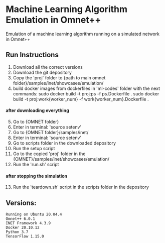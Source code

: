# Machine Learning Algorithm Emulation in Omnet++
Emulation of a machine learning algorithm running on a simulated network in Omnet++

## Run Instructions
1) Download all the correct versions
2) Download the git depository
3) Copy the 'proj' folder to {path to main omnet folder}/samples/inet/showcases/emulation/
4) build docker images from dockerfiles in 'ml-codes' folder with the next commands:
    sudo docker build -t proj:ps -f ps.Dockerfile .
    sudo docker build -t proj:work{worker_num} -f work{worker_num}.Dockerfile .

#### after downloading everything
5) Go to {OMNET folder}
6) Enter in terminal: 'source setenv'
7) Go to {OMNET folder}/samples/inet/
8) Enter in terminal: 'source setenv'
9) Go to scripts folder in the downloaded depository
10) Run the setup script
11) Go to the copied 'proj' folder in the {OMNET}/samples/inet/showcases/emulation/
12) Run the 'run.sh' script

#### after stopping the simulation
13) Run the 'teardown.sh' script in the scripts folder in the depository

##  Versions:
    Running on Ubuntu 20.04.4
    Omnet++ 6.0.1
    INET Framework 4.3.9
    Docker 20.10.12
    Python 3.7
    TensorFlow 1.15.0
    

